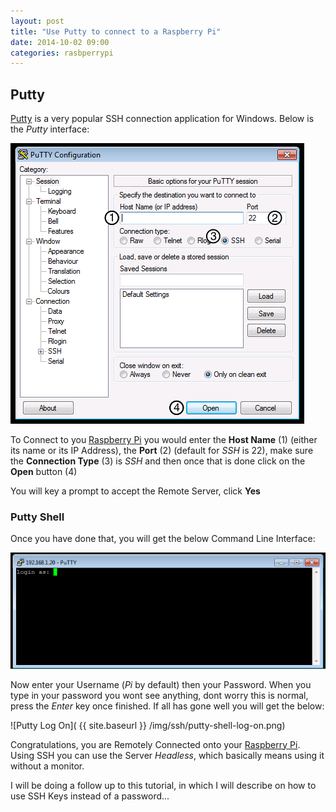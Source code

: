 ```yaml
---
layout: post
title: "Use Putty to connect to a Raspberry Pi"
date: 2014-10-02 09:00
categories: rasbperrypi
---
```


## Putty

[Putty][putty] is a very popular SSH connection application for Windows. Below is the _Putty_ interface:

![Putty](/img/ssh/putty.png) 

To Connect to you [Raspberry Pi](http://www.raspberrypi.org/) you would enter the **Host Name** (1) (either its name or its IP Address), the **Port** (2) (default for _SSH_ is 22), make sure the **Connection Type** (3) is _SSH_ and then once that is done click on the **Open** button (4)

You will key a prompt to accept the Remote Server, click **Yes**

### Putty Shell

Once you have done that, you will get the below Command Line Interface:

![Putty Shell](/img/ssh/putty-shell.png)

Now enter your Username (_Pi_ by default) then your Password. When you type in your password you wont see anything, dont worry this is normal, press the _Enter_ key once finished. If all has gone well you will get the below:

![Putty Log On]( {{ site.baseurl }} /img/ssh/putty-shell-log-on.png) 

Congratulations, you are Remotely Connected onto your [Raspberry Pi](http://www.raspberrypi.org/). Using SSH you can use the Server _Headless_, which basically means using it without a monitor.

I will be doing a follow up to this tutorial, in which I will describe on how to use SSH Keys instead of a password...



[git]: http://git-scm.com/
[putty]: http://www.chiark.greenend.org.uk/~sgtatham/putty/download.html